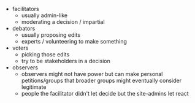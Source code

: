 - facilitators
	- usually admin-like
	- moderating a decision / impartial
- debators
	- usually proposing edits
	- experts / volunteering to make something
- voters
	- picking those edits
	- try to be stakeholders in a decision
- observers
	- observers might not have power but can make personal petitions/groups that broader groups might eventually consider legitimate
	- people the facilitator didn't let decide but the site-admins let react